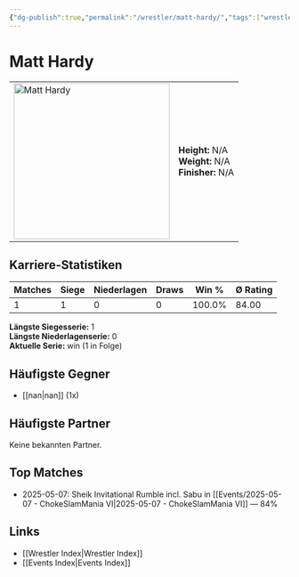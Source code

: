 ```yaml
---
{"dg-publish":true,"permalink":"/wrestler/matt-hardy/","tags":["wrestler"],"noteIcon":"","created":"2025-08-11T09:33:20.121+02:00"}
---
```



# Matt Hardy

<table>
<tr>
<td><img src="Matt Hardy.png" width="280" alt="Matt Hardy"></td>
<td>
<b>Height:</b> N/A<br>
<b>Weight:</b> N/A<br>
<b>Finisher:</b> N/A<br>
</td>
</tr>
</table>

## Karriere-Statistiken

| Matches | Siege | Niederlagen | Draws | Win % | Ø Rating |
|---------|-------|-------------|-------|-------|-----------|
| 1 | 1 | 0 | 0 | 100.0% | 84.00 |

**Längste Siegesserie:** 1<br>**Längste Niederlagenserie:** 0<br>**Aktuelle Serie:** win (1 in Folge)


## Häufigste Gegner
- [[nan\|nan]] (1x)

## Häufigste Partner
Keine bekannten Partner.

## Top Matches
- 2025-05-07: Sheik Invitational Rumble incl. Sabu in [[Events/2025-05-07 - ChokeSlamMania VI\|2025-05-07 - ChokeSlamMania VI]] — 84%

## Links
- [[Wrestler Index\|Wrestler Index]]
- [[Events Index\|Events Index]]
